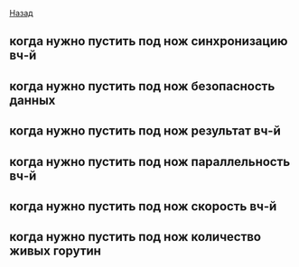[Назад](/L1/L1_.md) 

## когда нужно пустить под нож синхронизацию вч-й

## когда нужно пустить под нож безопасность данных

## когда нужно пустить под нож результат вч-й

## когда нужно пустить под нож параллельность вч-й

## когда нужно пустить под нож скорость вч-й

## когда нужно пустить под нож количество живых горутин

